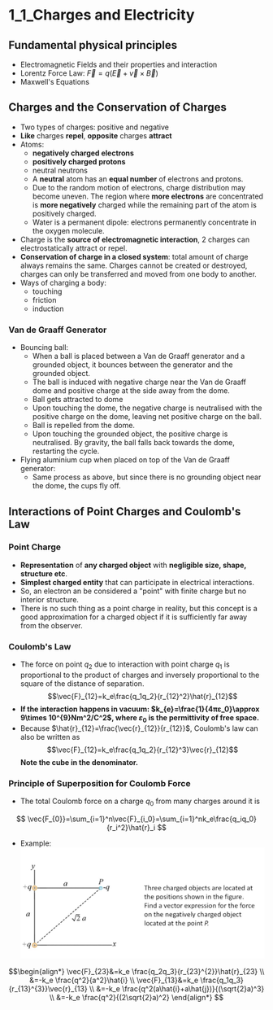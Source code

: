 # 1_1_Charges and Electricity

## Fundamental physical principles

- Electromagnetic Fields and their properties and interaction
- Lorentz Force Law: $\vec{F}=q(\vec{E}+\vec{v}\times \vec{B})$
- Maxwell's Equations

## Charges and the Conservation of Charges

- Two types of charges: positive and negative
- **Like** charges **repel**, **opposite** charges **attract**
- Atoms:
  - **negatively charged electrons**
  - **positively charged protons**
  - neutral neutrons
  - A **neutral** atom has an **equal number** of electrons and protons.
  - Due to the random motion of electrons, charge distribution may become uneven. The region where **more electrons** are concentrated is **more negatively** charged while the remaining part of the atom is positively charged.
  - Water is a permanent dipole: electrons permanently concentrate in the oxygen molecule.
- Charge is the **source of electromagnetic interaction**, 2 charges can electrostatically attract or repel.
- **Conservation of charge in a closed system**: total amount of charge always remains the same. Charges cannot be created or destroyed, charges can only be transferred and moved from one body to another.
- Ways of charging a body:
  - touching
  - friction
  - induction

### Van de Graaff Generator

- Bouncing ball:
  - When a ball is placed between a Van de Graaff generator and a grounded object, it bounces between the generator and the grounded object.
  - The ball is induced with negative charge near the Van de Graaff dome and positive charge at the side away from the dome.
  - Ball gets attracted to dome
  - Upon touching the dome, the negative charge is neutralised with the positive charge on the dome, leaving net positive charge on the ball.
  - Ball is repelled from the dome.
  - Upon touching the grounded object, the positive charge is neutralised. By gravity, the ball falls back towards the dome, restarting the cycle.
- Flying aluminium cup when placed on top of the Van de Graaff generator:
  - Same process as above, but since there is no grounding object near the dome, the cups fly off.

## Interactions of Point Charges and Coulomb's Law

### Point Charge

- **Representation** of **any charged object** with **negligible size, shape, structure etc**.
- **Simplest charged entity** that can participate in electrical interactions.
- So, an electron an be considered a "point" with finite charge but no interior structure.
- There is no such thing as a point charge in reality, but this concept is a good approximation for a charged object if it is sufficiently far away from the observer.

### Coulomb's Law

- The force on point $q_2$ due to interaction with point charge $q_1$ is proportional to the product of charges and inversely proportional to the square of the distance of separation.
$$\vec{F}_{12}=k_e\frac{q_1q_2}{r_{12}^2}\hat{r}_{12}$$
- **If the interaction happens in vacuum: $k_{e}=\frac{1}{4πε_0}\approx 9\times 10^{9}Nm^2/C^2$, where $ε_0$ is the permittivity of free space.**
- Because $\hat{r}_{12}=\frac{\vec{r}_{12}}{r_{12}}$, Coulomb's law can also be written as
$$\vec{F}_{12}=k_e\frac{q_1q_2}{r_{12}^3}\vec{r}_{12}$$
**Note the cube in the denominator.**

### Principle of Superposition for Coulomb Force

- The total Coulomb force on a charge $q_0$ from many charges around it is

$$
\vec{F_{0}}=\sum_{i=1}^n\vec{F}_{i_0}=\sum_{i=1}^nk_e\frac{q_iq_0}{r_i^2}\hat{r}_i
$$

- Example: ![image](../ref/TW1_2_1.png)

$$\begin{align*}
\vec{F}_{23}&=k_e \frac{q_2q_3}{r_{23}^{2}}\hat{r}_{23} \\
&=-k_e \frac{q^2}{a^2}\hat{i} \\
\vec{F}_{13}&=k_e \frac{q_1q_3}{r_{13}^{3}}\vec{r}_{13} \\
&=-k_e \frac{q^2(a\hat{i}+a\hat{j})}{(\sqrt{2}a)^3} \\
&=-k_e \frac{q^2}{(2\sqrt{2}a)^2}
\end{align*}
$$
